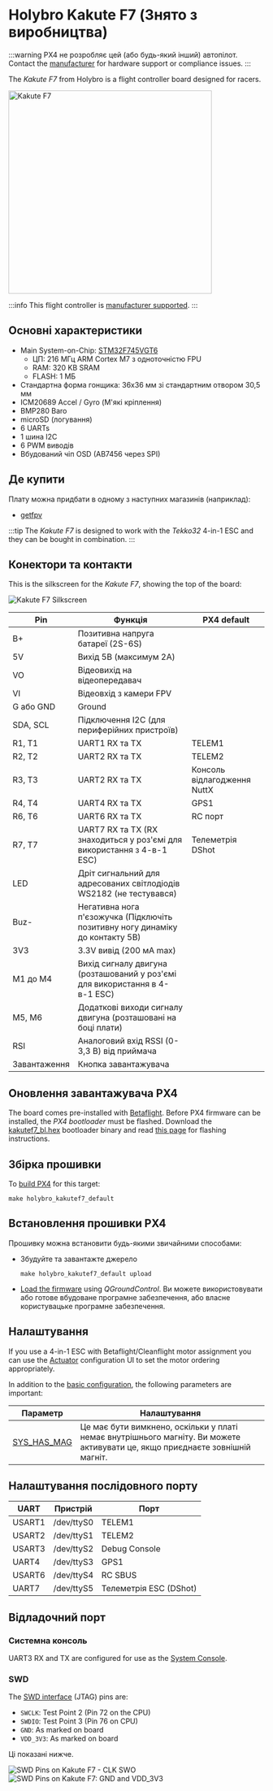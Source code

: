 # Holybro Kakute F7 (Знято з виробництва)

<Badge type="info" text="Discontinued" />

:::warning
PX4 не розробляє цей (або будь-який інший) автопілот.
Contact the [manufacturer](https://holybro.com/) for hardware support or compliance issues.
:::

The _Kakute F7_ from Holybro is a flight controller board designed for racers.

<img src="../../assets/flight_controller/kakutef7/board.jpg" width="400px" title="Kakute F7" />

:::info
This flight controller is [manufacturer supported](../flight_controller/autopilot_manufacturer_supported.md).
:::

## Основні характеристики

- Main System-on-Chip: [STM32F745VGT6](https://www.st.com/en/microcontrollers-microprocessors/stm32f745vg.html)
  - ЦП: 216 МГц ARM Cortex M7 з одноточністю FPU
  - RAM: 320 KB SRAM
  - FLASH: 1 МБ
- Стандартна форма гонщика: 36x36 мм зі стандартним отвором 30,5 мм
- ICM20689 Accel / Gyro (М'які кріплення)
- BMP280 Baro
- microSD (логування)
- 6 UARTs
- 1 шина I2C
- 6 PWM виводів
- Вбудований чіп OSD (AB7456 через SPI)

## Де купити

Плату можна придбати в одному з наступних магазинів (наприклад):

- [getfpv](https://www.getfpv.com/holybro-kakute-f7-tekko32-f3-metal-65a-4-in-1-esc-combo.html)

:::tip
The _Kakute F7_ is designed to work with the _Tekko32_ 4-in-1 ESC and they can be bought in combination.
:::

## Конектори та контакти

This is the silkscreen for the _Kakute F7_, showing the top of the board:

![Kakute F7 Silkscreen](../../assets/flight_controller/kakutef7/silk.png)

| Pin          | Функція                                                                                          | PX4 default                 |
| ------------ | ------------------------------------------------------------------------------------------------ | --------------------------- |
| B+           | Позитивна напруга батареї (2S-6S)                                             |                             |
| 5V           | Вихід 5В (максимум 2A)                                                        |                             |
| VO           | Відеовихід на відеопередавач                                                                     |                             |
| VI           | Відеовхід з камери FPV                                                                           |                             |
| G або GND    | Ground                                                                                           |                             |
| SDA, SCL     | Підключення I2C (для периферійних пристроїв)                                  |                             |
| R1, T1       | UART1 RX та TX                                                                                   | TELEM1                      |
| R2, T2       | UART2 RX та TX                                                                                   | TELEM2                      |
| R3, T3       | UART2 RX та TX                                                                                   | Консоль відлагодження NuttX |
| R4, T4       | UART4 RX та TX                                                                                   | GPS1                        |
| R6, T6       | UART6 RX та TX                                                                                   | RC порт                     |
| R7, T7       | UART7 RX та TX (RX знаходиться у роз'ємі для використання з 4-в-1 ESC)        | Телеметрія DShot            |
| LED          | Дріт сигнальний для адресованих світлодіодів WS2182 (не тестувався)           |                             |
| Buz-         | Негативна нога п'єзожучка (Підключіть позитивну ногу динаміку до контакту 5В) |                             |
| 3V3          | 3.3V вивід (200 мA max)                                       |                             |
| M1 до M4     | Вихід сигналу двигуна (розташований у роз'ємі для використання в 4-в-1 ESC)   |                             |
| М5, М6       | Додаткові виходи сигналу двигуна (розташовані на боці плати)                  |                             |
| RSI          | Аналоговий вхід RSSI (0-3,3 В) від приймача                                   |                             |
| Завантаження | Кнопка завантажувача                                                                             |                             |

<a id="bootloader"></a>

## Оновлення завантажувача PX4

The board comes pre-installed with [Betaflight](https://github.com/betaflight/betaflight/wiki).
Before PX4 firmware can be installed, the _PX4 bootloader_ must be flashed.
Download the [kakutef7_bl.hex](https://github.com/PX4/PX4-user_guide/raw/main/assets/flight_controller/kakutef7/kakutef7_bl_0b3fbe2da0.hex) bootloader binary and read [this page](../advanced_config/bootloader_update_from_betaflight.md) for flashing instructions.

## Збірка прошивки

To [build PX4](../dev_setup/building_px4.md) for this target:

```
make holybro_kakutef7_default
```

## Встановлення прошивки PX4

Прошивку можна встановити будь-якими звичайними способами:

- Збудуйте та завантажте джерело
  ```
  make holybro_kakutef7_default upload
  ```
- [Load the firmware](../config/firmware.md) using _QGroundControl_.
  Ви можете використовувати або готове вбудоване програмне забезпечення, або власне користувацьке програмне забезпечення.

## Налаштування

If you use a 4-in-1 ESC with Betaflight/Cleanflight motor assignment you can use the [Actuator](../config/actuators.md) configuration UI to set the motor ordering appropriately.

In addition to the [basic configuration](../config/index.md), the following parameters are important:

| Параметр                                                                                                       | Налаштування                                                                                                                                                  |
| -------------------------------------------------------------------------------------------------------------- | ------------------------------------------------------------------------------------------------------------------------------------------------------------- |
| [SYS_HAS_MAG](../advanced_config/parameter_reference.md#SYS_HAS_MAG) | Це має бути вимкнено, оскільки у платі немає внутрішнього магніту. Ви можете активувати це, якщо приєднаєте зовнішній магніт. |

## Налаштування послідовного порту

| UART   | Пристрій   | Порт                                      |
| ------ | ---------- | ----------------------------------------- |
| USART1 | /dev/ttyS0 | TELEM1                                    |
| USART2 | /dev/ttyS1 | TELEM2                                    |
| USART3 | /dev/ttyS2 | Debug Console                             |
| UART4  | /dev/ttyS3 | GPS1                                      |
| USART6 | /dev/ttyS4 | RC SBUS                                   |
| UART7  | /dev/ttyS5 | Телеметрія ESC (DShot) |

<!-- Note: Got ports using https://github.com/PX4/PX4-user_guide/pull/672#issuecomment-598198434 -->

## Відладочний порт

### Системна консоль

UART3 RX and TX are configured for use as the [System Console](../debug/system_console.md).

### SWD

The [SWD interface](../debug/swd_debug.md) (JTAG) pins are:

- `SWCLK`: Test Point 2 (Pin 72 on the CPU)
- `SWDIO`: Test Point 3 (Pin 76 on CPU)
- `GND`: As marked on board
- `VDD_3V3`: As marked on board

Ці показані нижче.

![SWD Pins on Kakute F7 - CLK SWO](../../assets/flight_controller/kakutef7/debug_swd_port.jpg) ![SWD Pins on Kakute F7:  GND and VDD\_3V3](../../assets/flight_controller/kakutef7/debug_swd_port_gnd_vcc3_3.jpg)
